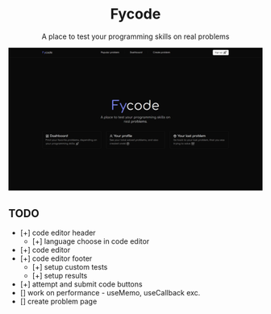 <h1 align="center">Fycode</h1>

<p align="center">A place to test your programming skills on real problems</p>
<p align="center"><img src="./public/main.png" alt="main-page" /></p>

## TODO

- [+] code editor header
  - [+] language choose in code editor
- [+] code editor
- [+] code editor footer
  - [+] setup custom tests
  - [+] setup results
- [+] attempt and submit code buttons
- [] work on performance - useMemo, useCallback exc.
- [] create problem page
